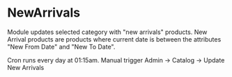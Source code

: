 # NewArrivals

Module updates selected category with "new arrivals" products. New Arrival products are products where current date is
between the attributes "New From Date" and "New To Date".

Cron runs every day at 01:15am.
Manual trigger Admin -> Catalog -> Update New Arrivals
